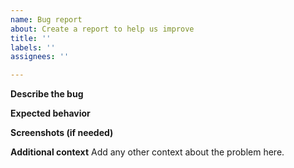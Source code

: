 ```yaml
---
name: Bug report
about: Create a report to help us improve
title: ''
labels: ''
assignees: ''

---
```


**Describe the bug**

**Expected behavior**

**Screenshots (if needed)**

**Additional context**
Add any other context about the problem here.
